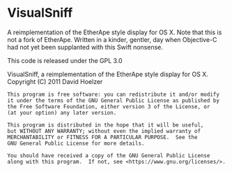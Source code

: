 # VisualSniff
A reimplementation of the EtherApe style display for OS X.  Note that this is not a fork of EtherApe.  Written in a kinder, gentler, day when Objective-C had not yet been supplanted with this Swift nonsense.

This code is released under the GPL 3.0


  VisualSniff, a reimplementation of the EtherApe style display for OS X.
    Copyright (C) 2011  David Hoelzer

    This program is free software: you can redistribute it and/or modify
    it under the terms of the GNU General Public License as published by
    the Free Software Foundation, either version 3 of the License, or
    (at your option) any later version.

    This program is distributed in the hope that it will be useful,
    but WITHOUT ANY WARRANTY; without even the implied warranty of
    MERCHANTABILITY or FITNESS FOR A PARTICULAR PURPOSE.  See the
    GNU General Public License for more details.

    You should have received a copy of the GNU General Public License
    along with this program.  If not, see <https://www.gnu.org/licenses/>.
